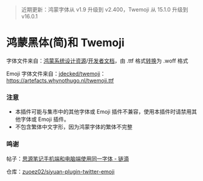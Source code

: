 > 近期更新：鸿蒙字体从 v1.9 升级到 v2.400，Twemoji 从 15.1.0 升级到 v16.0.1

# 鸿蒙黑体(简)和 Twemoji

字体文件来自：[鸿蒙系统设计资源](https://developer.huawei.com/consumer/cn/design/resource/)/[开发者文档](https://developer.huawei.com/consumer/cn/doc/design-guides/font-0000001828772001)，由 .ttf 格式[转换](https://cloudconvert.com/ttf-to-woff)为 .woff 格式

Emoji 字体文件来自：[jdecked/twemoji](https://github.com/jdecked/twemoji)：https://artefacts.whynothugo.nl/twemoji.ttf

### 注意

- 本插件可能与集市中的其他字体或 Emoji 插件不兼容，使用本插件时请禁用其他字体或 Emoji 插件。
- 不包含繁体中文字形，因为鸿蒙字体的繁体不完整

### 鸣谢

帖子：[思源笔记手机端和电脑端使用同一字体 - 链滴](https://ld246.com/article/1705399357823)

仓库：[zuoez02/siyuan-plugin-twitter-emoji](https://github.com/zuoez02/siyuan-plugin-twitter-emoji)
